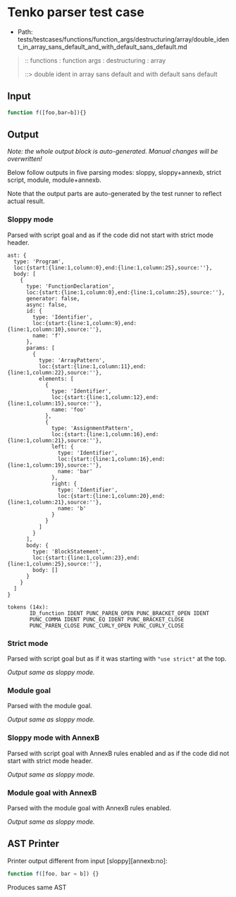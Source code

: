 # Tenko parser test case

- Path: tests/testcases/functions/function_args/destructuring/array/double_ident_in_array_sans_default_and_with_default_sans_default.md

> :: functions : function args : destructuring : array
>
> ::> double ident in array sans default and with default sans default

## Input

`````js
function f([foo,bar=b]){}
`````

## Output

_Note: the whole output block is auto-generated. Manual changes will be overwritten!_

Below follow outputs in five parsing modes: sloppy, sloppy+annexb, strict script, module, module+annexb.

Note that the output parts are auto-generated by the test runner to reflect actual result.

### Sloppy mode

Parsed with script goal and as if the code did not start with strict mode header.

`````
ast: {
  type: 'Program',
  loc:{start:{line:1,column:0},end:{line:1,column:25},source:''},
  body: [
    {
      type: 'FunctionDeclaration',
      loc:{start:{line:1,column:0},end:{line:1,column:25},source:''},
      generator: false,
      async: false,
      id: {
        type: 'Identifier',
        loc:{start:{line:1,column:9},end:{line:1,column:10},source:''},
        name: 'f'
      },
      params: [
        {
          type: 'ArrayPattern',
          loc:{start:{line:1,column:11},end:{line:1,column:22},source:''},
          elements: [
            {
              type: 'Identifier',
              loc:{start:{line:1,column:12},end:{line:1,column:15},source:''},
              name: 'foo'
            },
            {
              type: 'AssignmentPattern',
              loc:{start:{line:1,column:16},end:{line:1,column:21},source:''},
              left: {
                type: 'Identifier',
                loc:{start:{line:1,column:16},end:{line:1,column:19},source:''},
                name: 'bar'
              },
              right: {
                type: 'Identifier',
                loc:{start:{line:1,column:20},end:{line:1,column:21},source:''},
                name: 'b'
              }
            }
          ]
        }
      ],
      body: {
        type: 'BlockStatement',
        loc:{start:{line:1,column:23},end:{line:1,column:25},source:''},
        body: []
      }
    }
  ]
}

tokens (14x):
       ID_function IDENT PUNC_PAREN_OPEN PUNC_BRACKET_OPEN IDENT
       PUNC_COMMA IDENT PUNC_EQ IDENT PUNC_BRACKET_CLOSE
       PUNC_PAREN_CLOSE PUNC_CURLY_OPEN PUNC_CURLY_CLOSE
`````

### Strict mode

Parsed with script goal but as if it was starting with `"use strict"` at the top.

_Output same as sloppy mode._

### Module goal

Parsed with the module goal.

_Output same as sloppy mode._

### Sloppy mode with AnnexB

Parsed with script goal with AnnexB rules enabled and as if the code did not start with strict mode header.

_Output same as sloppy mode._

### Module goal with AnnexB

Parsed with the module goal with AnnexB rules enabled.

_Output same as sloppy mode._

## AST Printer

Printer output different from input [sloppy][annexb:no]:

````js
function f([foo, bar = b]) {}
````

Produces same AST

